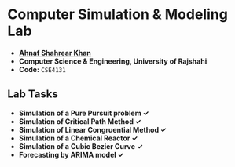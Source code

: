 # Computer Simulation & Modeling Lab
- **[Ahnaf Shahrear Khan](https://github.com/ahnafshahrear)**
- **Computer Science & Engineering, University of Rajshahi**
- **Code:** `CSE4131`

## Lab Tasks
- **Simulation of a Pure Pursuit problem ✓**
- **Simulation of Critical Path Method ✓**
- **Simulation of Linear Congruential Method ✓**
- **Simulation of a Chemical Reactor ✓**
- **Simulation of a Cubic Bezier Curve ✓**
- **Forecasting by ARIMA model ✓**